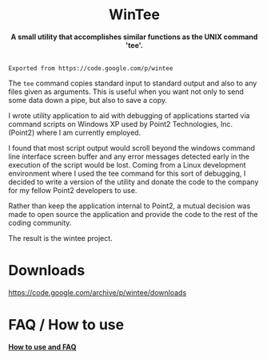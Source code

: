 <div align="center">
	<h1> WinTee </h1>
	<strong> A small utility that accomplishes similar functions as the UNIX command 'tee'. </strong>
</div>
<br>

`Exported from https://code.google.com/p/wintee`

The `tee` command copies standard input to standard output and also to any files given as arguments.  This is useful when you want not only to send some data down a pipe, but also to save a copy.

I wrote utility application to aid with debugging of applications started via command scripts on Windows XP used by Point2 Technologies, Inc. (Point2) where I am currently employed.

I found that most script output would scroll beyond the windows command line interface screen buffer and any error messages detected early in the execution of the script would be lost.  Coming from a Linux development environment where I used the tee command for this sort of debugging, I decided to write a version of the utility and donate the code to the company for my fellow Point2 developers to use.

Rather than keep the application internal to Point2, a mutual decision was made to open source the application and provide the code to the rest of the coding community.

The result is the wintee project.


# Downloads
https://code.google.com/archive/p/wintee/downloads


# FAQ / How to use
<a href="FAQ.md"><strong> How to use and FAQ </strong></a>
